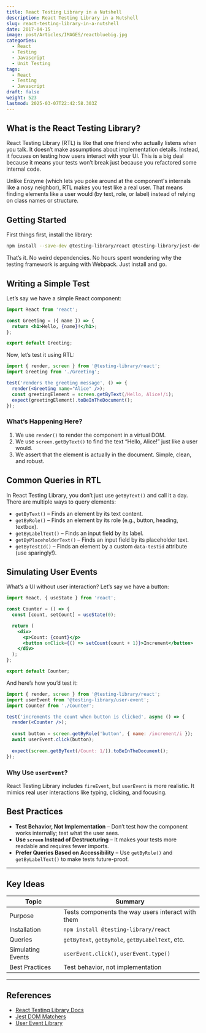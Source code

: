 ```yaml
---
title: React Testing Library in a Nutshell
description: React Testing Library in a Nutshell
slug: react-testing-library-in-a-nutshell
date: 2017-04-15
image: post/Articles/IMAGES/reactbluebig.jpg
categories:
  - React
  - Testing
  - Javascript
  - Unit Testing
tags:
  - React
  - Testing
  - Javascript
draft: false
weight: 523
lastmod: 2025-03-07T22:42:58.303Z
---
```

<!-- 
# React Testing Library in a Nutshell

Alright, buckle up, because we’re diving into the wonderful world of React Testing Library (RTL). If you’ve ever written tests and thought, *“Wow, this is painful, I’d rather debug a production issue at 3 AM,”* then you, my friend, are in for a treat. -->

## What is the React Testing Library?

React Testing Library (RTL) is like that one friend who actually listens when you talk. It doesn’t make assumptions about implementation details. Instead, it focuses on testing how users interact with your UI. This is a big deal because it means your tests won’t break just because you refactored some internal code.

Unlike Enzyme (which lets you poke around at the component's internals like a nosy neighbor), RTL makes you test like a real user. That means finding elements like a user would (by text, role, or label) instead of relying on class names or structure.

## Getting Started

First things first, install the library:

```sh
npm install --save-dev @testing-library/react @testing-library/jest-dom
```

That’s it. No weird dependencies. No hours spent wondering why the testing framework is arguing with Webpack. Just install and go.

## Writing a Simple Test

Let’s say we have a simple React component:

```jsx
import React from 'react';

const Greeting = ({ name }) => {
  return <h1>Hello, {name}!</h1>;
};

export default Greeting;
```

Now, let’s test it using RTL:

```jsx
import { render, screen } from '@testing-library/react';
import Greeting from './Greeting';

test('renders the greeting message', () => {
  render(<Greeting name="Alice" />);
  const greetingElement = screen.getByText(/Hello, Alice!/i);
  expect(greetingElement).toBeInTheDocument();
});
```

### What’s Happening Here?

1. We use `render()` to render the component in a virtual DOM.
2. We use `screen.getByText()` to find the text “Hello, Alice!” just like a user would.
3. We assert that the element is actually in the document. Simple, clean, and robust.

## Common Queries in RTL

In React Testing Library, you don’t just use `getByText()` and call it a day. There are multiple ways to query elements:

* `getByText()` – Finds an element by its text content.
* `getByRole()` – Finds an element by its role (e.g., button, heading, textbox).
* `getByLabelText()` – Finds an input field by its label.
* `getByPlaceholderText()` – Finds an input field by its placeholder text.
* `getByTestId()` – Finds an element by a custom `data-testid` attribute (use sparingly!).

## Simulating User Events

What’s a UI without user interaction? Let’s say we have a button:

```jsx
import React, { useState } from 'react';

const Counter = () => {
  const [count, setCount] = useState(0);

  return (
    <div>
      <p>Count: {count}</p>
      <button onClick={() => setCount(count + 1)}>Increment</button>
    </div>
  );
};

export default Counter;
```

And here’s how you’d test it:

```jsx
import { render, screen } from '@testing-library/react';
import userEvent from '@testing-library/user-event';
import Counter from './Counter';

test('increments the count when button is clicked', async () => {
  render(<Counter />);
  
  const button = screen.getByRole('button', { name: /increment/i });
  await userEvent.click(button);
  
  expect(screen.getByText(/Count: 1/)).toBeInTheDocument();
});
```

### Why Use `userEvent`?

React Testing Library includes `fireEvent`, but `userEvent` is more realistic. It mimics real user interactions like typing, clicking, and focusing.

## Best Practices

* **Test Behavior, Not Implementation** – Don’t test how the component works internally; test what the user sees.
* **Use `screen` Instead of Destructuring** – It makes your tests more readable and requires fewer imports.
* **Prefer Queries Based on Accessibility** – Use `getByRole()` and `getByLabelText()` to make tests future-proof.

<!-- ## The Verdict

React Testing Library is **the** way to test React apps. It forces you to think like a user, leading to more resilient and meaningful tests. Plus, it’s easy to use, and it won’t make you pull your hair out. Win-win! -->

***

## Key Ideas

| Topic             | Summary                                           |
| ----------------- | ------------------------------------------------- |
| Purpose           | Tests components the way users interact with them |
| Installation      | `npm install @testing-library/react`              |
| Queries           | `getByText`, `getByRole`, `getByLabelText`, etc.  |
| Simulating Events | `userEvent.click()`, `userEvent.type()`           |
| Best Practices    | Test behavior, not implementation                 |

***

## References

* [React Testing Library Docs](https://testing-library.com/docs/react-testing-library/intro/)
* [Jest DOM Matchers](https://github.com/testing-library/jest-dom)
* [User Event Library](https://github.com/testing-library/user-event)
